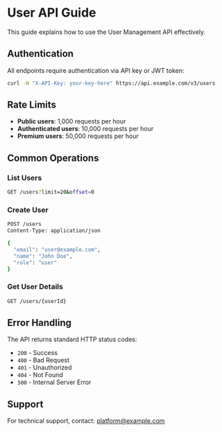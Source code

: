 # User API Guide

This guide explains how to use the User Management API effectively.

## Authentication

All endpoints require authentication via API key or JWT token:

```bash
curl -H "X-API-Key: your-key-here" https://api.example.com/v3/users
```

## Rate Limits

- **Public users**: 1,000 requests per hour
- **Authenticated users**: 10,000 requests per hour
- **Premium users**: 50,000 requests per hour

## Common Operations

### List Users

```bash
GET /users?limit=20&offset=0
```

### Create User

```bash
POST /users
Content-Type: application/json

{
  "email": "user@example.com",
  "name": "John Doe",
  "role": "user"
}
```

### Get User Details

```bash
GET /users/{userId}
```

## Error Handling

The API returns standard HTTP status codes:

- `200` - Success
- `400` - Bad Request
- `401` - Unauthorized
- `404` - Not Found
- `500` - Internal Server Error

## Support

For technical support, contact: platform@example.com
